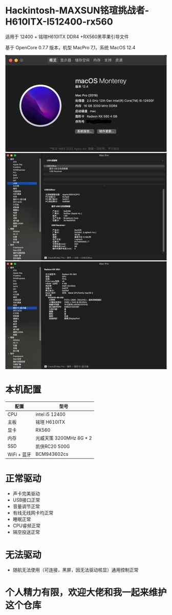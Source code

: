 # Hackintosh-MAXSUN铭瑄挑战者-H610ITX-I512400-rx560

适用于 12400 + 铭瑄H610ITX DDR4 +RX560黑苹果引导文件

基于 OpenCore 0.7.7 版本，机型 MacPro 7,1，系统 MacOS 12.4

![](1.png)![](2.png)![](3.png)
# 本机配置

| 配置        | 型号                   |
|-----------|----------------------|
| CPU       | intel i5 12400       |
| 主板        | 铭瑄 H610ITX           |
| 显卡        | RX560                |
| 内存        | 光威天策  3200MHz 8G * 2 |
| SSD       | 凯侠RC20 500G          |
| WiFi + 蓝牙 | BCM943602cs          |

# 正常驱动
* 声卡完美驱动
* USB接口正常
* 音量调节正常
* 有线无线网卡均正常
* 睡眠正常
* CPU睿频正常
* 隔空投送正常

# 无法驱动
* 随航无法使用（可连接，黑屏，因无法驱动核显）通用控制正常


# 个人精力有限，欢迎大佬和我一起来维护这个仓库

